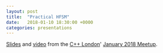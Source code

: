 ```yaml
---
layout: post
title:  "Practical HFSM"
date:   2018-01-10 18:30:00 +0000
categories: presentations
---
```

[Slides](../attachments/practical-hfsm.pdf) and [video](https://skillsmatter.com/skillscasts/11360-practical-hfsm) from the [C++ London](https://www.meetup.com/CppLondon/)' [January 2018 Meetup](https://www.meetup.com/CppLondon/events/246011416/).
